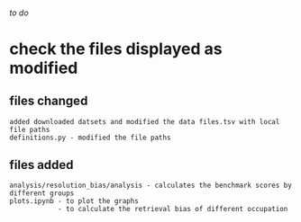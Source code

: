 
###### to do
# check the files displayed as modified

## files changed
    
    added downloaded datsets and modified the data files.tsv with local file paths
    definitions.py - modified the file paths
## files added 
    analysis/resolution_bias/analysis - calculates the benchmark scores by different groups
    plots.ipynb - to plot the graphs
                - to calculate the retrieval bias of different occupation
